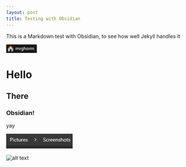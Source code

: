 ```yaml
---
layout: post
title: Testing with Obsidian
---
```

This is a Markdown test with Obsidian, to see how well Jekyll handles it

![pictchore](/assets/attachments/{072370A6-D5A3-4E1B-9787-486A7C5EBEB2}.png)
# Hello

## There

### Obsidian!

yay

![](/assets/attachments/{BCA53FF1-7B33-4C6F-98FB-9CE32E8240DF}.png)

![alt text]({BCA53FF1-7B33-4C6F-98FB-9CE32E8240DF}%201.png)